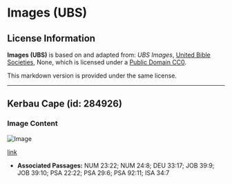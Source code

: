 # Images (UBS)

## License Information

**Images (UBS)** is based on and adapted from: _UBS Images_, [United Bible Societies](https://unitedbiblesocieties.org/), None, which is licensed under a [Public Domain CC0](https://creativecommons.org/public-domain/cc0/).

This markdown version is provided under the same license.



--------------------------------

## Kerbau Cape (id: 284926)

### Image Content

![Image](https://cdn.aquifer.bible/aquifer-content/resources/Media/WEB-0103_cape_buffalo.jpg)

[link](https://cdn.aquifer.bible/aquifer-content/resources/Media/WEB-0103_cape_buffalo.jpg)

* **Associated Passages:** NUM 23:22; NUM 24:8; DEU 33:17; JOB 39:9; JOB 39:10; PSA 22:22; PSA 29:6; PSA 92:11; ISA 34:7

